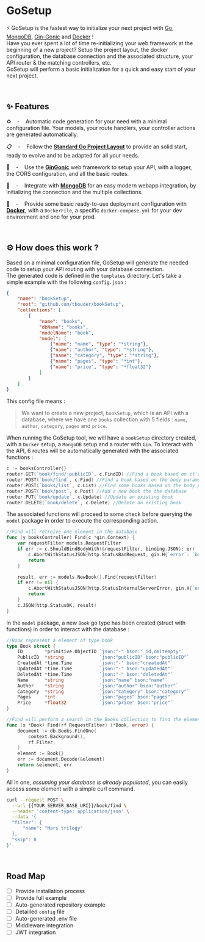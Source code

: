 # GoSetup
⚡️ GoSetup is the fastest way to initialize your next project with [Go](https://github.com/golang/go), [MongoDB](https://github.com/mongodb/mongo-go-driver), [Gin-Gonic](https://github.com/gin-gonic/gin) and [Docker](https://www.docker.com/) !  
Have you ever spent a lot of time re-initializing your web framework at the beginning of a new project? Setup the project layout, the docker configuration, the database connection and the associated structure, your API router & the matching controllers, etc.  
GoSetup will perform a basic initialization for a quick and easy start of your next project.

<br />

## ✨ Features
♻️    -    Automatic code generation for your need with a minimal configuration file. Your models, your route handlers, your controller actions are generated automatically.   

📋    -    Follow the **[Standard Go Project Layout](https://github.com/golang-standards/project-layout)** to provide an solid start, ready to evolve and to be adapted for all your needs.

🥃    -    Use the **[GinGonic](https://github.com/gin-gonic/gin)** web framework to setup your API, with a logger, the CORS configuration, and all the basic routes.  

🌿    -    Integrate with **[MongoDB](https://github.com/mongodb/mongo-go-driver)** for an easy modern webapp integration, by initializing the connection and the multiple collections.

🐳    -    Provide some basic ready-to-use deployment configuration with **[Docker](https://www.docker.com/)**, with a `DockerFile`, a specific `docker-compose.yml` for your dev environment and one for your prod.

<br />

## ⚙️ How does this work ?
Based on a minimal configuration file, GoSetup will generate the needed code to setup your API routing with your database connection.  
The generated code is defined in the `templates` directory. Let's take a simple example with the following `config.json` :

```json
{
	"name": "bookSetup",
	"root": "github.com/tbouder/bookSetup",
	"collections": [
		{
			"name": "books",
			"dbName": "books",
			"modelName": "book",
			"model": [
				{"name": "name", "type": "*string"},
				{"name": "author", "type": "*string"},
				{"name": "category", "type": "*string"},
				{"name": "pages", "type": "*int"},
				{"name": "price", "type": "*float32"}
			]
		}
	]
}
```
This config file means :
> We want to create a new project, `bookSetup`, which is an API with a database, where we have one `books` collection with 5 fields : `name`, `author`, `category`, `pages` and `price`.

When running the GoSetup tool, we will have a `bookSetup` directory created, with a `Docker` setup, a `MongoDB` setup and a router with `Gin`.
To interact with the API, 6 routes will be automatically generated with the associated functions :
```go
c := booksController{}
router.GET(`book/find/:publicID`, c.FindID) //Find a book based on it's publicID
router.POST(`book/find`, c.Find) //Find a book based on the body params
router.POST(`books/list`, c.List) //Find some books based on the body params
router.POST(`book/post`, c.Post) //Add a new book the the database
router.PUT(`book/update`, c.Update) //Update an existing book
router.DELETE(`book/delete`, c.Delete) //Delete an existing book
```
The associated functions will proceed to some check before querying the `model` package in order to execute the corresponding action.

```go
//Find will retreive one element in the database
func (y booksController) Find(c *gin.Context) {
    var requestFilter models.RequestFilter
    if err := c.ShouldBindBodyWith(&requestFilter, binding.JSON); err != nil {
        c.AbortWithStatusJSON(http.StatusBadRequest, gin.H{`error`: `bad request`})
        return
    }

    result, err := models.NewBook().Find(requestFilter)
    if err != nil {
        c.AbortWithStatusJSON(http.StatusInternalServerError, gin.H{`error`: `could not retreive element`})
        return
    }
    c.JSON(http.StatusOK, result)
}
```

In the `model` package, a new `Book` go type has been created (struct with functions) in order to interact with the database :
```go
//Book represent a element of type book
type Book struct {
	ID        *primitive.ObjectID `json:"-" bson:"_id,omitempty"`
	PublicID  *string             `json:"publicID" bson:"publicID"`
	CreatedAt *time.Time          `json:"-" bson:"createdAt"`
	UpdatedAt *time.Time          `json:"-" bson:"updatedAt"`
	DeletedAt *time.Time          `json:"-" bson:"deletedAt"`
	Name      *string             `json:"name" bson:"name"`
	Author    *string             `json:"author" bson:"author"`
	Category  *string             `json:"category" bson:"category"`
	Pages     *int                `json:"pages" bson:"pages"`
	Price     *float32            `json:"price" bson:"price"`
}

//Find will perform a search in the Books collection to find the element matching the filters
func (x *Book) Find(rf RequestFilter) (*Book, error) {
	document := db.Books.FindOne(
		context.Background(),
		rf.Filter,
	)
	element := Book{}
	err := document.Decode(&element)
	return &element, err
}
```

All in one, *assuming your database is already populated*, you can easily access some element with a simple curl command.

```sh
curl --request POST \
  --url {{YOUR_SERVER_BASE_URI}}/book/find \
  --header 'content-type: application/json' \
  --data '{
  "filter": {
	  "name": "Mars trilogy"
  },
  "skip": 0
}'
```

<br />

## Road Map
- [ ] Provide installation process
- [ ] Provide full example
- [ ] Auto-generated repository example
- [ ] Detailled `config` file
- [ ] Auto-generated .env file
- [ ] Middleware integration
- [ ] JWT integration
